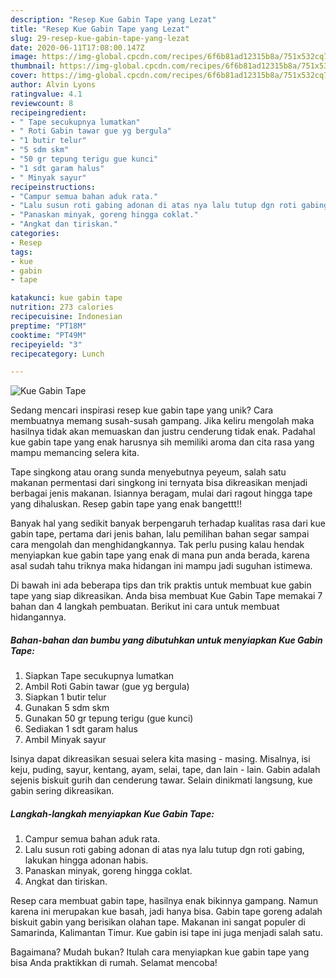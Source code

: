 ```yaml
---
description: "Resep Kue Gabin Tape yang Lezat"
title: "Resep Kue Gabin Tape yang Lezat"
slug: 29-resep-kue-gabin-tape-yang-lezat
date: 2020-06-11T17:08:00.147Z
image: https://img-global.cpcdn.com/recipes/6f6b81ad12315b8a/751x532cq70/kue-gabin-tape-foto-resep-utama.jpg
thumbnail: https://img-global.cpcdn.com/recipes/6f6b81ad12315b8a/751x532cq70/kue-gabin-tape-foto-resep-utama.jpg
cover: https://img-global.cpcdn.com/recipes/6f6b81ad12315b8a/751x532cq70/kue-gabin-tape-foto-resep-utama.jpg
author: Alvin Lyons
ratingvalue: 4.1
reviewcount: 8
recipeingredient:
- " Tape secukupnya lumatkan"
- " Roti Gabin tawar gue yg bergula"
- "1 butir telur"
- "5 sdm skm"
- "50 gr tepung terigu gue kunci"
- "1 sdt garam halus"
- " Minyak sayur"
recipeinstructions:
- "Campur semua bahan aduk rata."
- "Lalu susun roti gabing adonan di atas nya lalu tutup dgn roti gabing, lakukan hingga adonan habis."
- "Panaskan minyak, goreng hingga coklat."
- "Angkat dan tiriskan."
categories:
- Resep
tags:
- kue
- gabin
- tape

katakunci: kue gabin tape 
nutrition: 273 calories
recipecuisine: Indonesian
preptime: "PT18M"
cooktime: "PT49M"
recipeyield: "3"
recipecategory: Lunch

---
```



![Kue Gabin Tape](https://img-global.cpcdn.com/recipes/6f6b81ad12315b8a/751x532cq70/kue-gabin-tape-foto-resep-utama.jpg)

Sedang mencari inspirasi resep kue gabin tape yang unik? Cara membuatnya memang susah-susah gampang. Jika keliru mengolah maka hasilnya tidak akan memuaskan dan justru cenderung tidak enak. Padahal kue gabin tape yang enak harusnya sih memiliki aroma dan cita rasa yang mampu memancing selera kita.

Tape singkong atau orang sunda menyebutnya peyeum, salah satu makanan permentasi dari singkong ini ternyata bisa dikreasikan menjadi berbagai jenis makanan. Isiannya beragam, mulai dari ragout hingga tape yang dihaluskan. Resep gabin tape yang enak bangettt!!

Banyak hal yang sedikit banyak berpengaruh terhadap kualitas rasa dari kue gabin tape, pertama dari jenis bahan, lalu pemilihan bahan segar sampai cara mengolah dan menghidangkannya. Tak perlu pusing kalau hendak menyiapkan kue gabin tape yang enak di mana pun anda berada, karena asal sudah tahu triknya maka hidangan ini mampu jadi suguhan istimewa.


Di bawah ini ada beberapa tips dan trik praktis untuk membuat kue gabin tape yang siap dikreasikan. Anda bisa membuat Kue Gabin Tape memakai 7 bahan dan 4 langkah pembuatan. Berikut ini cara untuk membuat hidangannya.

<!--inarticleads1-->

##### Bahan-bahan dan bumbu yang dibutuhkan untuk menyiapkan Kue Gabin Tape:

1. Siapkan  Tape secukupnya lumatkan
1. Ambil  Roti Gabin tawar (gue yg bergula)
1. Siapkan 1 butir telur
1. Gunakan 5 sdm skm
1. Gunakan 50 gr tepung terigu (gue kunci)
1. Sediakan 1 sdt garam halus
1. Ambil  Minyak sayur


Isinya dapat dikreasikan sesuai selera kita masing - masing. Misalnya, isi keju, puding, sayur, kentang, ayam, selai, tape, dan lain - lain. Gabin adalah sejenis biskuit gurih dan cenderung tawar. Selain dinikmati langsung, kue gabin sering dikreasikan. 

<!--inarticleads2-->

##### Langkah-langkah menyiapkan Kue Gabin Tape:

1. Campur semua bahan aduk rata.
1. Lalu susun roti gabing adonan di atas nya lalu tutup dgn roti gabing, lakukan hingga adonan habis.
1. Panaskan minyak, goreng hingga coklat.
1. Angkat dan tiriskan.


Resep cara membuat gabin tape, hasilnya enak bikinnya gampang. Namun karena ini merupakan kue basah, jadi hanya bisa. Gabin tape goreng adalah biskuit gabin yang berisikan olahan tape. Makanan ini sangat populer di Samarinda, Kalimantan Timur. Kue gabin isi tape ini juga menjadi salah satu. 

Bagaimana? Mudah bukan? Itulah cara menyiapkan kue gabin tape yang bisa Anda praktikkan di rumah. Selamat mencoba!
